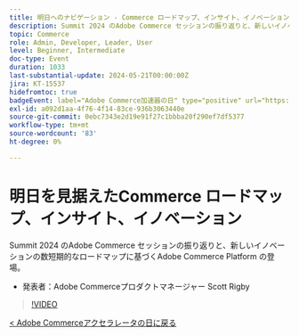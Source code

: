 ```yaml
---
title: 明日へのナビゲーション - Commerce ロードマップ、インサイト、イノベーション
description: Summit 2024 のAdobe Commerce セッションの振り返りと、新しいイノベーションの数短期的なロードマップに基づくAdobe Commerce Platform の登場。
topic: Commerce
role: Admin, Developer, Leader, User
level: Beginner, Intermediate
doc-type: Event
duration: 1033
last-substantial-update: 2024-05-21T00:00:00Z
jira: KT-15537
hidefromtoc: true
badgeEvent: label="Adobe Commerce加速器の日" type="positive" url="https://experienceleague.adobe.com/ja/docs/events/apac-commerce-recordings/2024/overview"
exl-id: a092d1aa-4f76-4f14-83ce-936b3063440e
source-git-commit: 0ebc7343e2d19e91f27c1bbba20f290ef7df5377
workflow-type: tm+mt
source-wordcount: '83'
ht-degree: 0%

---
```


# 明日を見据えたCommerce ロードマップ、インサイト、イノベーション

Summit 2024 のAdobe Commerce セッションの振り返りと、新しいイノベーションの数短期的なロードマップに基づくAdobe Commerce Platform の登場。

+ 発表者：Adobe Commerceプロダクトマネージャー Scott Rigby

>[!VIDEO](https://video.tv.adobe.com/v/3454560/?learn=on&captions=jpn)

[&lt; Adobe Commerceアクセラレータの日に戻る](./overview.md)
